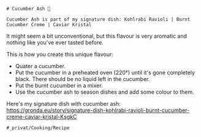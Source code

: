 
    # Cucumber Ash 🥒

    Cucumber Ash is part of my signature dish: Kohlrabi Ravioli | Burnt Cucumber Creme | Caviar Kristal

It might seem a bit unconventional, but this flavour is very aromatic and nothing like you've ever tasted before.

This is how you create this unique flavour:
- Quater a cucumber.
- Put the cucumber in a preheated oven (220°) until it's gone completely black. There should be no liquid left in the cucumber.
- Put the burnt cucumber in a mixer.
- Use the cucumber ash to season dishes and add some colour to them.

Here's my signature dish with cucumber ash: https://gronda.eu/story/signature-dish-kohlrabi-ravioli-burnt-cucumber-creme-caviar-kristal-KsgkC

    #_privat/Cooking/Recipe
    
